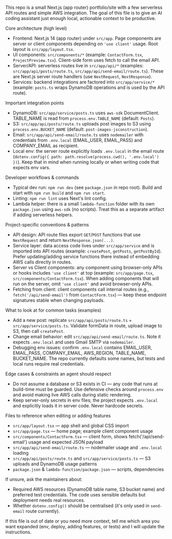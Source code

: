 This repo is a small Next.js (app router) portfolio/site with a few serverless API routes and simple AWS integration. The goal of this file is to give an AI coding assistant just enough local, actionable context to be productive.

Core architecture (high level)
- Frontend: Next.js 14 (app router) under `src/app`. Page components are server or client components depending on `'use client'` usage. Root layout is `src/app/layout.tsx`.
- UI components: `src/components/*` (example: `ContactForm.tsx`, `ProjectPreview.tsx`). Client-side form uses fetch to call the email API.
- Server/API: serverless routes live in `src/app/api/*` (examples: `src/app/api/posts/route.ts`, `src/app/api/send-email/route.ts`). These are Next.js server route handlers (use `NextRequest`, `NextResponse`).
- Services: backend integrations are factored into `src/app/service/*` (example: `posts.ts` wraps DynamoDB operations and is used by the API route).

Important integration points
- DynamoDB: `src/app/service/posts.ts` uses `aws-sdk` DocumentClient. TABLE_NAME is read from `process.env.TABLE_NAME` (default: `Posts`).
- S3: `src/app/api/posts/route.ts` uploads post images to S3 using `process.env.BUCKET_NAME` (default: `post-images-jsconstruction`).
- Email: `src/app/api/send-email/route.ts` uses `nodemailer` with credentials from `.env.local` (EMAIL_USER, EMAIL_PASS) and COMPANY_EMAIL as recipient.
- Local env: the server route explicitly loads `.env.local` in the email route (`dotenv.config({ path: path.resolve(process.cwd(), '.env.local') })`). Keep that in mind when running locally or when writing code that expects env vars.

Developer workflows & commands
- Typical dev run: `npm run dev` (see `package.json` in repo root). Build and start with `npm run build` and `npm run start`.
- Linting: `npm run lint` uses Next's lint config.
- Lambda helper: there is a small `lambda-function` folder with its own `package.json` using `aws-sdk` (no scripts). Treat this as a separate artifact if adding serverless helpers.

Project-specific conventions & patterns
- API design: API route files export `GET`/`POST` functions that use `NextRequest` and return `NextResponse.json(...)`.
- Service layer: data access code lives under `src/app/service` and is imported into API routes (example: `createPost`, `getPosts`, `getPostById`). Prefer updating/adding service functions there instead of embedding AWS calls directly in routes.
- Server vs Client components: any component using browser-only APIs or hooks includes `'use client'` at top (example: `src/app/page.tsx`, `src/components/ContactForm.tsx`). When adding components that will run on the server, omit `'use client'` and avoid browser-only APIs.
- Fetching from client: client components call internal routes (e.g., `fetch('/api/send-email')` from `ContactForm.tsx`) — keep these endpoint signatures stable when changing payloads.

What to look at for common tasks (examples)
- Add a new post: replicate `src/app/api/posts/route.ts` + `src/app/service/posts.ts`. Validate formData in route, upload image to S3, then call `createPost`.
- Change email behavior: edit `src/app/api/send-email/route.ts`. Note it expects `.env.local` and uses Gmail SMTP via `nodemailer`.
- Debugging env issues: confirm `.env.local` contains EMAIL_USER, EMAIL_PASS, COMPANY_EMAIL, AWS_REGION, TABLE_NAME, BUCKET_NAME. The repo currently defaults some names, but tests and local runs require real credentials.

Edge cases & constraints an agent should respect
- Do not assume a database or S3 exists in CI — any code that runs at build-time must be guarded. Use defensive checks around `process.env` and avoid making live AWS calls during static rendering.
- Keep server-only secrets in env files; the project expects `.env.local` and explicitly loads it in server code. Never hardcode secrets.

Files to reference when editing or adding features
- `src/app/layout.tsx` — app shell and global CSS import
- `src/app/page.tsx` — home page; example client component usage
- `src/components/ContactForm.tsx` — client form, shows fetch('/api/send-email') usage and expected JSON payload
- `src/app/api/send-email/route.ts` — nodemailer usage and `.env.local` loading
- `src/app/api/posts/route.ts` and `src/app/service/posts.ts` — S3 uploads and DynamoDB usage patterns
- `package.json` & `lambda-function/package.json` — scripts, dependencies

If unsure, ask the maintainers about:
- Required AWS resources (DynamoDB table name, S3 bucket name) and preferred test credentials. The code uses sensible defaults but deployment needs real resources.
- Whether `dotenv.config()` should be centralised (it's only used in `send-email` route currently).

If this file is out of date or you need more context, tell me which area you want expanded (env, deploy, adding features, or tests) and I will update the instructions.
